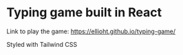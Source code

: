# Typing game built in React
Link to play the game: https://ellioht.github.io/typing-game/

Styled with Tailwind CSS
